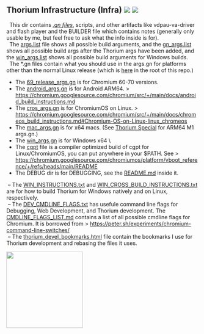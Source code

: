 ## Thorium Infrastructure (Infra) <img src="https://github.com/Alex313031/Thorium/blob/main/logos/NEW/build_light.svg#gh-dark-mode-only"> <img src="https://github.com/Alex313031/Thorium/blob/main/logos/NEW/build_dark.svg#gh-light-mode-only">

&nbsp;&nbsp;This dir contains [*.gn files*](https://gn.googlesource.com/gn/), scripts, and other artifacts like vdpau-va-driver and flash player and the BUILDER file which contains notes (generally only usable by me, but feel free to ask what the info inside is for). \
&nbsp;&nbsp;The [args.list](https://github.com/Alex313031/Thorium/blob/main/infra/args.list) file shows all possible build arguments, and the [gn_args.list](https://github.com/Alex313031/Thorium/blob/main/infra/gn_args.list) shows all possible build args after the Thorium args have been added, and the [win_args.list](https://github.com/Alex313031/Thorium/blob/main/infra/win_args.list) shows all possible build arguments for Windows builds. \
&nbsp;&nbsp;The &#42;.gn files contain what you should use in the args.gn for platforms other than the normal Linux release (which is [here](https://github.com/Alex313031/Thorium/blob/main/args.gn) in the root of this repo.)

 - The [69_release_args.gn](https://github.com/Alex313031/Thorium/blob/main/infra/69_release_args.gn) is for Chromium 60-70 versions.
 - The [android_args.gn](https://github.com/Alex313031/Thorium/blob/main/infra/android_args.gn) is for Android ARM64. > https://chromium.googlesource.com/chromium/src/+/main/docs/android_build_instructions.md
 - The [cros_args.gn](https://github.com/Alex313031/Thorium/blob/main/infra/cros_args.gn) is for ChromiumOS on Linux. > https://chromium.googlesource.com/chromium/src/+/main/docs/chromeos_build_instructions.md#Chromium-OS-on-Linux-linux_chromeos
 - The [mac_args.gn](https://github.com/Alex313031/Thorium/blob/main/infra/mac_args.gn) is for x64 macs. (See [Thorium Special](https://github.com/Alex313031/Thorium-Special) for ARM64 M1 args.gn.)
 - The [win_args.gn](https://github.com/Alex313031/Thorium/blob/main/infra/win_args.gn) is for Windows x64 \
 - The [cgpt](https://github.com/Alex313031/Thorium/blob/main/infra/cgpt) file is a compiler optimized build of cgpt for Linux/ChromiumOS, you can put anywhere in your $PATH. See > https://chromium.googlesource.com/chromiumos/platform/vboot_reference/+/refs/heads/main/README
 - The DEBUG dir is for DEBUGGING, see the [README.md](https://github.com/Alex313031/Thorium/tree/main/infra/DEBUG#readme) inside it.

&nbsp;&ndash; The [WIN_INSTRUCTIONS.txt](https://github.com/Alex313031/Thorium/blob/main/infra/WIN_INSTRUCTIONS.txt) and [WIN_CROSS_BUILD_INSTRUCTIONS.txt](https://github.com/Alex313031/Thorium/blob/main/infra/WIN_CROSS_BUILD_INSTRUCTIONS.txt) are for how to build Thorium for Windows natively and on Linux, respectively. \
&nbsp;&ndash; The [DEV_CMDLINE_FLAGS.txt](https://github.com/Alex313031/Thorium/blob/main/infra/DEV_CMDLINE_FLAGS.txt) has usefule command line flags for Debugging, Web Development, and Thorium development. The [CMDLINE_FLAGS_LIST.md](https://github.com/Alex313031/Thorium/blob/main/infra/CMDLINE_FLAGS_LIST.md) contains a list of all possible cmdline flags for Chromium. It is borrowed from > https://peter.sh/experiments/chromium-command-line-switches/ \
&nbsp;&ndash; The [thorium_devel_bookmarks.html](https://github.com/Alex313031/Thorium/blob/main/infra/thorium_devel_bookmarks.html) file contain the bookmarks I use for Thorium development and rebasing the files it uses.

<img src="https://github.com/Alex313031/Thorium/blob/main/logos/NEW/thorium_infra_256.png" width="200">
